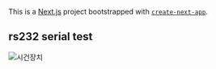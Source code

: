 This is a [Next.js](https://nextjs.org/) project bootstrapped with [`create-next-app`](https://github.com/vercel/next.js/tree/canary/packages/create-next-app).

## rs232 serial test

![시건장치](https://github.com/user-attachments/assets/f7ab4189-d390-425f-ad3d-d5d229c2fcaf)

